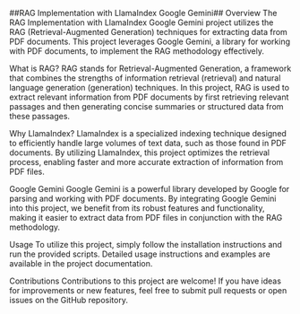 ##RAG Implementation with LlamaIndex Google Gemini##
Overview
The RAG Implementation with LlamaIndex Google Gemini project utilizes the RAG (Retrieval-Augmented Generation) techniques for extracting data from PDF documents. This project leverages Google Gemini, a library for working with PDF documents, to implement the RAG methodology effectively.

What is RAG?
RAG stands for Retrieval-Augmented Generation, a framework that combines the strengths of information retrieval (retrieval) and natural language generation (generation) techniques. In this project, RAG is used to extract relevant information from PDF documents by first retrieving relevant passages and then generating concise summaries or structured data from these passages.

Why LlamaIndex?
LlamaIndex is a specialized indexing technique designed to efficiently handle large volumes of text data, such as those found in PDF documents. By utilizing LlamaIndex, this project optimizes the retrieval process, enabling faster and more accurate extraction of information from PDF files.

Google Gemini
Google Gemini is a powerful library developed by Google for parsing and working with PDF documents. By integrating Google Gemini into this project, we benefit from its robust features and functionality, making it easier to extract data from PDF files in conjunction with the RAG methodology.

Usage
To utilize this project, simply follow the installation instructions and run the provided scripts. Detailed usage instructions and examples are available in the project documentation.

Contributions
Contributions to this project are welcome! If you have ideas for improvements or new features, feel free to submit pull requests or open issues on the GitHub repository.
